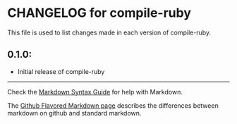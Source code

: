 # CHANGELOG for compile-ruby

This file is used to list changes made in each version of compile-ruby.

## 0.1.0:

* Initial release of compile-ruby

- - - 
Check the [Markdown Syntax Guide](http://daringfireball.net/projects/markdown/syntax) for help with Markdown.

The [Github Flavored Markdown page](http://github.github.com/github-flavored-markdown/) describes the differences between markdown on github and standard markdown.
